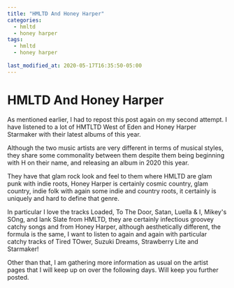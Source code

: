```yaml
---
title: "HMLTD And Honey Harper"
categories:
  - hmltd
  - honey harper
tags:
  - hmltd
  - honey harper
  
last_modified_at: 2020-05-17T16:35:50-05:00
---
```


# HMLTD And Honey Harper

As mentioned earlier, I had to repost this post again on my second attempt. I have listened to a lot of HMTLTD West of Eden and Honey Harper Starmaker with their latest albums of this year.

Although the two music artists are very different in terms of musical styles, they share some commonality between them despite them being beginning with H on their name, and releasing an album in 2020 this year.

They have that glam rock look and feel to them where HMLTD are glam punk with indie roots, Honey Harper is certainly cosmic country, glam country, indie folk with again some indie and country roots, it certainly is uniquely and hard to define that genre.

In particular I love the tracks Loaded, To The Door, Satan, Luella & I, Mikey's SOng, and lank Slate from HMLTD, they are certainly infectious groovey catchy songs and from Honey Harper, although aesthetically different, the formula is the same, I want to listen to again and again with particular catchy tracks of Tired TOwer, Suzuki Dreams, Strawberry Lite and Starmaker!

Other than that, I am gathering more information as usual on the artist pages that I will keep up on over the following days. Will keep you further posted.
